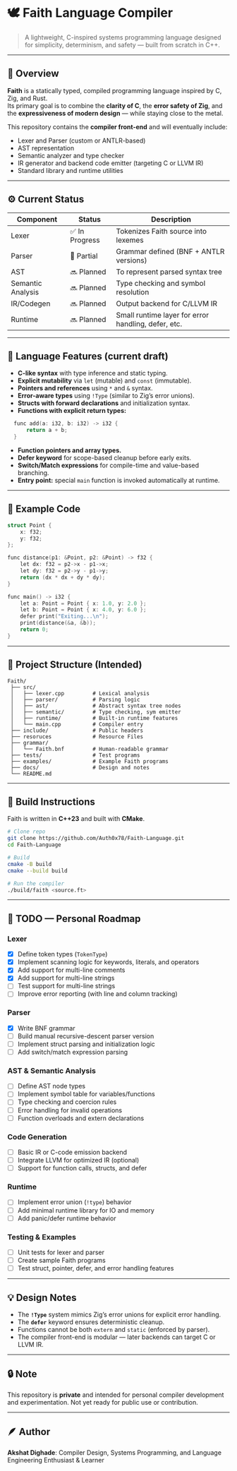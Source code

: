 ﻿# 🕊️ Faith Language Compiler

> A lightweight, C-inspired systems programming language designed for simplicity, determinism, and safety — built from scratch in C++.

---

## 🌟 Overview

**Faith** is a statically typed, compiled programming language inspired by C, Zig, and Rust.  
Its primary goal is to combine the **clarity of C**, the **error safety of Zig**, and the **expressiveness of modern design** — while staying close to the metal.

This repository contains the **compiler front-end** and will eventually include:

- Lexer and Parser (custom or ANTLR-based)
- AST representation
- Semantic analyzer and type checker
- IR generator and backend code emitter (targeting C or LLVM IR)
- Standard library and runtime utilities

---

## ⚙️ Current Status

| Component         | Status         | Description                                         |
| ----------------- | -------------- | --------------------------------------------------- |
| Lexer             | ✅ In Progress | Tokenizes Faith source into lexemes                 |
| Parser            | 🔧 Partial     | Grammar defined (BNF + ANTLR versions)              |
| AST               | 🔜 Planned     | To represent parsed syntax tree                     |
| Semantic Analysis | 🔜 Planned     | Type checking and symbol resolution                 |
| IR/Codegen        | 🔜 Planned     | Output backend for C/LLVM IR                        |
| Runtime           | 🔜 Planned     | Small runtime layer for error handling, defer, etc. |

---

## 📜 Language Features (current draft)

- **C-like syntax** with type inference and static typing.
- **Explicit mutability** via `let` (mutable) and `const` (immutable).
- **Pointers and references** using `*` and `&` syntax.
- **Error-aware types** using `!Type` (similar to Zig’s error unions).
- **Structs with forward declarations** and initialization syntax.
- **Functions with explicit return types:**

```c
  func add(a: i32, b: i32) -> i32 {
      return a + b;
  }
```

- **Function pointers and array types.**
- **Defer keyword** for scope-based cleanup before early exits.
- **Switch/Match expressions** for compile-time and value-based branching.
- **Entry point:** special `main` function is invoked automatically at runtime.

---

## 🧠 Example Code

```c
struct Point {
    x: f32;
    y: f32;
};

func distance(p1: &Point, p2: &Point) -> f32 {
    let dx: f32 = p2->x - p1->x;
    let dy: f32 = p2->y - p1->y;
    return (dx * dx + dy * dy);
}

func main() -> i32 {
    let a: Point = Point { x: 1.0, y: 2.0 };
    let b: Point = Point { x: 4.0, y: 6.0 };
    defer print("Exiting...\n");
    print(distance(&a, &b));
    return 0;
}
```

---

## 🧩 Project Structure (Intended)

```
Faith/
 ├── src/
 │   ├── lexer.cpp         # Lexical analysis
 │   ├── parser/           # Parsing logic
 │   ├── ast/              # Abstract syntax tree nodes
 │   ├── semantic/         # Type checking, sym emitter
 │   ├── runtime/          # Built-in runtime features
 │   └── main.cpp          # Compiler entry
 ├── include/              # Public headers
 ├── resoruces             # Resource Files
 ├── grammar/
 │   └── Faith.bnf         # Human-readable grammar
 ├── tests/                # Test programs
 ├── examples/             # Example Faith programs
 ├── docs/                 # Design and notes
 └── README.md
```

---

## 🧰 Build Instructions

Faith is written in **C++23** and built with **CMake**.

```bash
# Clone repo
git clone https://github.com/Auth0x78/Faith-Language.git
cd Faith-Language

# Build
cmake -B build
cmake --build build

# Run the compiler
./build/faith <source.ft>
```

---

## 🧾 TODO — Personal Roadmap

### Lexer

- [x] Define token types (`TokenType`)
- [x] Implement scanning logic for keywords, literals, and operators
- [x] Add support for multi-line comments
- [x] Add support for multi-line strings
- [ ] Test support for multi-line strings
- [ ] Improve error reporting (with line and column tracking)

### Parser

- [x] Write BNF grammar
- [ ] Build manual recursive-descent parser version
- [ ] Implement struct parsing and initialization logic
- [ ] Add switch/match expression parsing

### AST & Semantic Analysis

- [ ] Define AST node types
- [ ] Implement symbol table for variables/functions
- [ ] Type checking and coercion rules
- [ ] Error handling for invalid operations
- [ ] Function overloads and extern declarations

### Code Generation

- [ ] Basic IR or C-code emission backend
- [ ] Integrate LLVM for optimized IR (optional)
- [ ] Support for function calls, structs, and defer

### Runtime

- [ ] Implement error union (`!type`) behavior
- [ ] Add minimal runtime library for IO and memory
- [ ] Add panic/defer runtime behavior

### Testing & Examples

- [ ] Unit tests for lexer and parser
- [ ] Create sample Faith programs
- [ ] Test struct, pointer, defer, and error handling features

---

## 💡 Design Notes

- The **`!Type`** system mimics Zig’s error unions for explicit error handling.
- The **`defer`** keyword ensures deterministic cleanup.
- Functions cannot be both `extern` and `static` (enforced by parser).
- The compiler front-end is modular — later backends can target C or LLVM IR.

---

## 🔒 Note

This repository is **private** and intended for personal compiler development and experimentation.
Not yet ready for public use or contribution.

---

## 🪶 Author

**Akshat Dighade**: Compiler Design, Systems Programming, and Language Engineering Enthusiast & Learner
